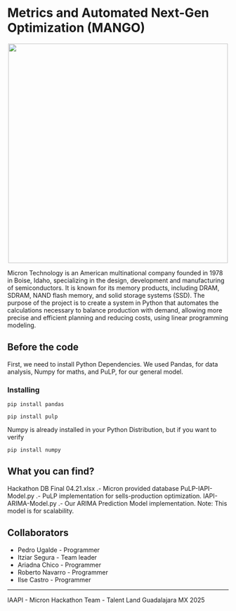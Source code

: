 # Metrics and Automated Next-Gen Optimization (MANGO)


<p align="center">
  <img src="https://github.com/user-attachments/assets/3d8d34fa-77d5-4aa0-8a62-827574c9c850" width="500"/>
</p>

Micron Technology is an American multinational company founded in 1978 in Boise, Idaho, specializing in the design, development and manufacturing of semiconductors.
It is known for its memory products, including DRAM, SDRAM, NAND flash memory, and solid storage systems (SSD).
The purpose of the project is to create a system in Python that automates the calculations necessary to balance production with demand, allowing more precise and efficient planning and reducing costs, using linear programming modeling.

## Before the code

First, we need to install Python Dependencies. We used Pandas, for data analysis, Numpy for maths, and PuLP, for our general model. 

### Installing

```
pip install pandas
```

```
pip install pulp
```

Numpy is already installed in your Python Distribution, but if you want to verify 

```
pip install numpy
```

## What you can find?

Hackathon DB Final 04.21.xlsx .- Micron provided database
PuLP-IAPI-Model.py .- PuLP implementation for sells-production optimization.
IAPI-ARIMA-Model.py .- Our ARIMA Prediction Model implementation. Note: This model is for scalability.




## Collaborators

- Pedro Ugalde - Programmer
- Itziar Segura - Team leader
- Ariadna Chico - Programmer
- Roberto Navarro - Programmer
- Ilse Castro - Programmer

---

IAAPI - Micron Hackathon Team - Talent Land Guadalajara MX 2025
